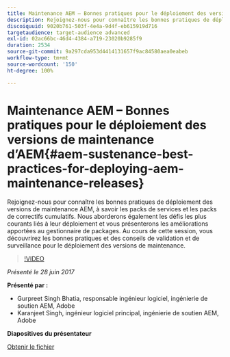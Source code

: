 ```yaml
---
title: Maintenance AEM – Bonnes pratiques pour le déploiement des versions de maintenance d’AEM
description: Rejoignez-nous pour connaître les bonnes pratiques de déploiement des versions de maintenance AEM, à savoir les packs de services et les packs de correctifs cumulatifs. Nous aborderons également les défis les plus courants liés à leur déploiement et vous présenterons les améliorations apportées au gestionnaire de packages. Au cours de cette session, vous découvrirez les bonnes pratiques et des conseils de validation et de surveillance pour le déploiement des versions de maintenance.
discoiquuid: 9020b761-503f-4e4a-9d4f-eb615919d716
targetaudience: target-audience advanced
exl-id: 02ac66bc-46d4-4384-a719-23020b9285f9
duration: 2534
source-git-commit: 9a297cda953d4414131657f9ac84580aea0eabeb
workflow-type: tm+mt
source-wordcount: '150'
ht-degree: 100%

---
```


# Maintenance AEM – Bonnes pratiques pour le déploiement des versions de maintenance d’AEM{#aem-sustenance-best-practices-for-deploying-aem-maintenance-releases}

Rejoignez-nous pour connaître les bonnes pratiques de déploiement des versions de maintenance AEM, à savoir les packs de services et les packs de correctifs cumulatifs. Nous aborderons également les défis les plus courants liés à leur déploiement et vous présenterons les améliorations apportées au gestionnaire de packages. Au cours de cette session, vous découvrirez les bonnes pratiques et des conseils de validation et de surveillance pour le déploiement des versions de maintenance.

>[!VIDEO](https://video.tv.adobe.com/v/18982/?quality=9)

*Présenté le 28 juin 2017*

**Présenté par :**

* Gurpreet Singh Bhatia, responsable ingénieur logiciel, ingénierie de soutien AEM, Adobe
* Karanjeet Singh, ingénieur logiciel principal, ingénierie de soutien AEM, Adobe

**Diapositives du présentateur**

[Obtenir le fichier](assets/aem-sustenance-best-practices-gems.pdf)
<!--
[Get back to the Overview](https://helpx.adobe.com/experience-manager/kt/eseminars/gems/aem-index.html)
-->
